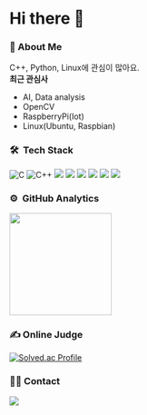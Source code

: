 # Hi there 👋
### 💬 About Me
C++, Python, Linux에 관심이 많아요.  
**최근 관심사**
* AI, Data analysis
* OpenCV
* RaspberryPi(Iot)
* Linux(Ubuntu, Raspbian)
### 🛠 &nbsp;Tech Stack
![C](https://img.shields.io/badge/-C-A8B9CC?style=flat&logo=C&logoColor=white)
![C++](https://img.shields.io/badge/-C++-00599C?style=flat&logo=C%2B%2B&logoColor=white)
<img src="https://img.shields.io/badge/Python-3776AB?style=flat-square&logo=Python&logoColor=white"/>
<img src="https://img.shields.io/badge/MySQL-4479A1?style=flat-square&logo=MySQL&logoColor=white"/>
<img src="https://img.shields.io/badge/OpenCV-5C3EE8?style=flat-square&logo=OpenCV&logoColor=white"/>
<img src="https://img.shields.io/badge/PHP-777BB4?style=flat-square&logo=PHP&logoColor=yellow"/>
<img src="https://img.shields.io/badge/Linux-777BB4?style=flat-square&logo=Linux&logoColor=white"/>
<img src="https://img.shields.io/badge/tensorflow-777BB4?style=flat-square&logo=tensorflow&logoColor=orange"/>

### ⚙️ &nbsp;GitHub Analytics
  <img height="180em" src="https://github-readme-stats-eight-theta.vercel.app/api/top-langs/?username=Lua-developer&layout=compact&langs_count=6&theme=dark"/>
</a>

### ✍ Online Judge
[![Solved.ac Profile](http://mazassumnida.wtf/api/generate_badge?boj=bjjy1113)](https://solved.ac/bjjy1113)  

### 🤝🏻 Contact
<a href="mailto:bjjy1113@yu.ac.kr"><img src="https://img.shields.io/badge/-bjjy1113@yu.ac.kr-FFFFFF?style=flat&logo=google&logoColor=white"/></a>

<!--
**virtus2/virtus2** is a ✨ _special_ ✨ repository because its `README.md` (this file) appears on your GitHub profile.

Here are some ideas to get you started:

- 🔭 I’m currently working on ...
- 🌱 I’m currently learning ...
- 👯 I’m looking to collaborate on ...
- 🤔 I’m looking for help with ...
- 💬 Ask me about ...
- 📫 How to reach me: ...
- 😄 Pronouns: ...
- ⚡ Fun fact: ...
-->
